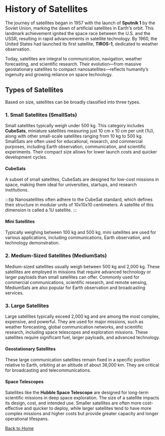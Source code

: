 # History of Satellites

The journey of satellites began in 1957 with the launch of **Sputnik 1** by the Soviet Union, marking the dawn of artificial satellites in Earth's orbit. This landmark achievement ignited the space race between the U.S. and the USSR, resulting in rapid advancements in satellite technology. By 1960, the United States had launched its first satellite, **TIROS-1**, dedicated to weather observation.

Today, satellites are integral to communication, navigation, weather forecasting, and scientific research. Their evolution—from massive geostationary satellites to compact nanosatellites—reflects humanity’s ingenuity and growing reliance on space technology.

## Types of Satellites

Based on size, satellites can be broadly classified into three types.

### 1. Small Satellites (SmallSats)

Small satellites typically weigh under 500 kg. This category includes **CubeSats**, miniature satellites measuring just 10 cm x 10 cm per unit (1U), along with other small-scale satellites ranging from 10 kg to 500 kg. SmallSats are often used for educational, research, and commercial purposes, including Earth observation, communication, and scientific experiments. Their compact size allows for lower launch costs and quicker development cycles.

#### CubeSats

A subset of small satellites, CubeSats are designed for low-cost missions in space, making them ideal for universities, startups, and research institutions.

:::tip
Nanosatellites often adhere to the CubeSat standard, which defines their structure in modular units of 10x10x10 centimeters. A satellite of this dimension is called a 1U satellite.
:::

#### Mini Satellites

Typically weighing between 100 kg and 500 kg, mini satellites are used for various applications, including communications, Earth observation, and technology demonstration.

### 2. Medium-Sized Satellites (MediumSats)

Medium-sized satellites usually weigh between 500 kg and 2,000 kg. These satellites are employed in missions that require advanced technology or larger payloads than small satellites can offer. Commonly used for commercial communications, scientific research, and remote sensing, MediumSats are also popular for Earth observation and broadcasting services.

### 3. Large Satellites

Large satellites typically exceed 2,000 kg and are among the most complex, expensive, and powerful. They are used for major missions, such as weather forecasting, global communication networks, and scientific research, including space telescopes and exploration missions. These satellites require significant fuel, larger payloads, and advanced technology.

#### Geostationary Satellites

These large communication satellites remain fixed in a specific position relative to Earth, orbiting at an altitude of about 36,000 km. They are critical for broadcasting and telecommunications.

#### Space Telescopes

Satellites like the **Hubble Space Telescope** are designed for long-term scientific missions in deep space exploration. The size of a satellite impacts its design, cost, and intended use. Smaller satellites are often more cost-effective and quicker to deploy, while larger satellites tend to have more complex missions and higher costs but provide greater capacity and longer operational lifespans.

[Back to Home](../../index.md)
